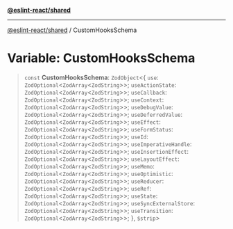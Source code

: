 [**@eslint-react/shared**](../README.md)

***

[@eslint-react/shared](../README.md) / CustomHooksSchema

# Variable: CustomHooksSchema

> `const` **CustomHooksSchema**: `ZodObject`\<\{ `use`: `ZodOptional`\<`ZodArray`\<`ZodString`\>\>; `useActionState`: `ZodOptional`\<`ZodArray`\<`ZodString`\>\>; `useCallback`: `ZodOptional`\<`ZodArray`\<`ZodString`\>\>; `useContext`: `ZodOptional`\<`ZodArray`\<`ZodString`\>\>; `useDebugValue`: `ZodOptional`\<`ZodArray`\<`ZodString`\>\>; `useDeferredValue`: `ZodOptional`\<`ZodArray`\<`ZodString`\>\>; `useEffect`: `ZodOptional`\<`ZodArray`\<`ZodString`\>\>; `useFormStatus`: `ZodOptional`\<`ZodArray`\<`ZodString`\>\>; `useId`: `ZodOptional`\<`ZodArray`\<`ZodString`\>\>; `useImperativeHandle`: `ZodOptional`\<`ZodArray`\<`ZodString`\>\>; `useInsertionEffect`: `ZodOptional`\<`ZodArray`\<`ZodString`\>\>; `useLayoutEffect`: `ZodOptional`\<`ZodArray`\<`ZodString`\>\>; `useMemo`: `ZodOptional`\<`ZodArray`\<`ZodString`\>\>; `useOptimistic`: `ZodOptional`\<`ZodArray`\<`ZodString`\>\>; `useReducer`: `ZodOptional`\<`ZodArray`\<`ZodString`\>\>; `useRef`: `ZodOptional`\<`ZodArray`\<`ZodString`\>\>; `useState`: `ZodOptional`\<`ZodArray`\<`ZodString`\>\>; `useSyncExternalStore`: `ZodOptional`\<`ZodArray`\<`ZodString`\>\>; `useTransition`: `ZodOptional`\<`ZodArray`\<`ZodString`\>\>; \}, `$strip`\>
